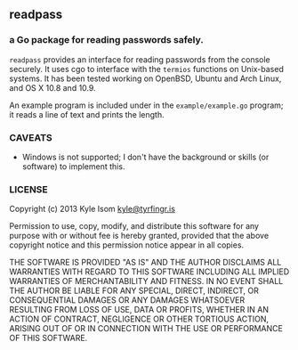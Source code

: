 ## readpass
### a Go package for reading passwords safely.

`readpass` provides an interface for reading passwords from the
console securely. It uses cgo to interface with the `termios`
functions on Unix-based systems. It has been tested working on
OpenBSD, Ubuntu and Arch Linux, and OS X 10.8 and 10.9.

An example program is included under in the `example/example.go`
program; it reads a line of text and prints the length.


### CAVEATS

* Windows is not supported; I don't have the background or skills
(or software) to implement this.

### LICENSE

Copyright (c) 2013 Kyle Isom <kyle@tyrfingr.is>

Permission to use, copy, modify, and distribute this software for any
purpose with or without fee is hereby granted, provided that the above 
copyright notice and this permission notice appear in all copies.

THE SOFTWARE IS PROVIDED "AS IS" AND THE AUTHOR DISCLAIMS ALL WARRANTIES
WITH REGARD TO THIS SOFTWARE INCLUDING ALL IMPLIED WARRANTIES OF
MERCHANTABILITY AND FITNESS. IN NO EVENT SHALL THE AUTHOR BE LIABLE FOR
ANY SPECIAL, DIRECT, INDIRECT, OR CONSEQUENTIAL DAMAGES OR ANY DAMAGES
WHATSOEVER RESULTING FROM LOSS OF USE, DATA OR PROFITS, WHETHER IN AN
ACTION OF CONTRACT, NEGLIGENCE OR OTHER TORTIOUS ACTION, ARISING OUT OF
OR IN CONNECTION WITH THE USE OR PERFORMANCE OF THIS SOFTWARE. 
